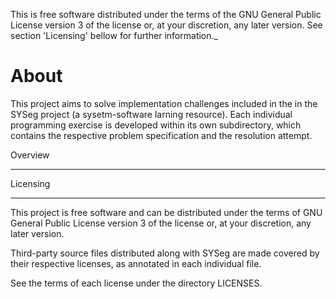 <!--    SPDX-FileCopyrightText: 2025 Arthur Vergaças

    SPDX-License-Identifier: GPL-3.0-or-later

  This file is a derivative of SYSeg (https://gitlab.com/monaco/syseg)
  and includes modifications made by the following author(s):
  Arthur Vergaças <arthurvdm@gmail.com> -->

This is free software distributed under the terms of the GNU General Public
License version 3 of the license or, at your discretion, any later version.
See section 'Licensing' bellow for further information.\_

# About

This project aims to solve implementation challenges included in the in
the SYSeg project (a sysetm-software larning resource). Each individual
programming exercise is developed within its own subdirectory, which
contains the respective problem specification and the resolution attempt.

Overview

---

 <!-- Delete this comment:

   * Extend this content with information about your awesome project.

   * See .tools/readme.md for detailed instructions.

 -->

Licensing

---

This project is free software and can be distributed under the terms of GNU
General Public License version 3 of the license or, at your discretion, any
later version.

Third-party source files distributed along with SYSeg are made covered by
their respective licenses, as annotated in each individual file.

See the terms of each license under the directory LICENSES.

